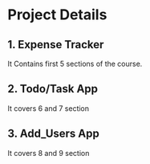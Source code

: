 # Project Details

## 1. Expense Tracker

It Contains first 5 sections of the course.

## 2. Todo/Task App

It covers 6 and 7 section

## 3. Add_Users App

It covers 8 and 9 section